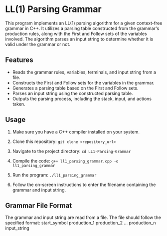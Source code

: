 # LL(1) Parsing Grammar

This program implements an LL(1) parsing algorithm for a given context-free grammar in C++. It utilizes a parsing table constructed from the grammar's production rules, along with the First and Follow sets of the variables involved. The algorithm parses an input string to determine whether it is valid under the grammar or not.

## Features

- Reads the grammar rules, variables, terminals, and input string from a file.
- Constructs the First and Follow sets for the variables in the grammar.
- Generates a parsing table based on the First and Follow sets.
- Parses an input string using the constructed parsing table.
- Outputs the parsing process, including the stack, input, and actions taken.

## Usage

1. Make sure you have a C++ compiler installed on your system.
2. Clone this repository:
`git clone <repository_url>`
3. Navigate to the project directory:
`cd LL1-Parsing-Grammar`
4. Compile the code:
`g++ ll1_parsing_grammar.cpp -o ll1_parsing_grammar`
5. Run the program:
`./ll1_parsing_grammar`

6. Follow the on-screen instructions to enter the filename containing the grammar and input string.

## Grammar File Format

The grammar and input string are read from a file. The file should follow the specified format:
start_symbol
production_1
production_2
...
production_n
input_string




